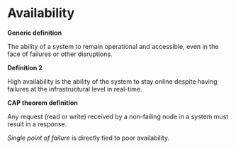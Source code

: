 # Availability

**Generic definition**

The ability of a system to remain operational and accessible, even in the face of failures or other disruptions.

**Definition 2**

High availability is the ability of the system to stay online despite having failures at the infrastructural level in real-time.

**CAP theorem definition**

Any request (read or write) received by a non-failing node in a system must result in a response.

_Single point of failure_ is directly tied to poor availability. 
